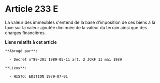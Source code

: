# Article 233 E

La valeur des immeubles   s'entend de la base d'imposition de ces biens à la taxe sur la valeur ajoutée diminuée de la valeur
du terrain ainsi que des charges financières.

**Liens relatifs à cet article**

	**Abrogé par**:

	  - Décret n°89-301 1989-05-11 art. 2 JORF 13 mai 1989

	**Liens**:

	  - HISTO: EDITION 1979-07-01
